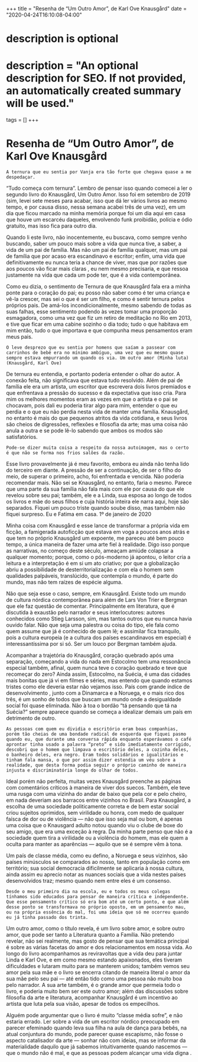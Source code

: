 +++
title = "Resenha de “Um Outro Amor”, de Karl Ove Knausgård"
date = "2020-04-24T16:10:08-04:00"

#
# description is optional
#
# description = "An optional description for SEO. If not provided, an automatically created summary will be used."

tags = []
+++

# Resenha de “Um Outro Amor”, de Karl Ove Knausgård
    A ternura que eu sentia por Vanja era tão forte que chegava quase a me despedaçar.

“Tudo começa com ternura”. Lembro de pensar isso quando comecei a ler o segundo livro do Knausgård, Um Outro Amor. Isso foi em setembro de 2019 (sim, levei sete meses para acabar, isso que dá ler vários livros ao mesmo tempo, e por causa disso, nessa semana acabei três de uma vez), em um dia que ficou marcado na minha memória porque foi um dia aqui em casa que houve um escarcéu daqueles, envolvendo funk proibidão, polícia e ódio gratuito, mas isso fica para outro dia.

Quando li este livro, não inocentemente, eu buscava, como sempre venho buscando, saber um pouco mais sobre a vida que nunca tive, a saber, a vida de um pai de família. Mas não um pai de família qualquer, mas um pai de família que por acaso era escandinavo e escritor; enfim, uma vida que definitivamente eu nunca teria a chance de viver, mas que por razões que aos poucos vão ficar mais claras , eu nem mesmo precisaria, e que ressoa justamente na vida que cada um pode ter, que é a vida contemporânea.

Como eu dizia, o sentimento de Ternura de que Knausgård fala era a minha ponte para o coração do pai; eu posso não saber como é ter uma criança e vê-la crescer, mas sei o que é ser um filho, e como é sentir ternura pelos próprios pais. De amá-los incondicionalmente, mesmo sabendo de todas as suas falhas, esse sentimento podendo às vezes tomar uma proporção esmagadora, como uma vez que fiz um retiro de meditação no Rio em 2013, e tive que ficar em uma cabine sozinho o dia todo; tudo o que habitava em mim então, tudo o que importava e que compunha meus pensamentos eram meus pais.

    O leve desprezo que eu sentia por homens que saíam a passear com carrinhos de bebê era no mínimo ambíguo, uma vez que eu mesmo quase sempre estava empurrando um quando os via. Um outro amor (Minha luta) (Knausgård, Karl Ove)

De ternura eu entendia, e portanto poderia entender o olhar do autor. A conexão feita, não significava que estava tudo resolvido. Além de pai de família ele era um artista, um escritor que escrevera dois livros premiados e que enfrentava a pressão do sucesso e da expectativa que isso cria. Para mim os melhores momentos eram as vezes em que o artista e o pai se chocavam, pois dali eu poderia tirar algo para mim, entender o que eu perdia e o que eu não perdia nesta vida de manter uma família. Knausgård, no entanto é mais do que pequenos atritos da vida cotidiana, e seus livros são cheios de digressões, reflexões e filosofia da arte; mas uma coisa não anula a outra e se pode lê-lo sabendo que ambos os modos são satisfatórios.

    Pode-se dizer muita coisa a respeito da nossa autoimagem, mas o certo é que não se forma nos frios salões da razão.

Esse livro provavelmente já é meu favorito, embora eu ainda não tenha lido do terceiro em diante. A pressão de ser a continuação, de ser o filho do meio, de superar o primeiro, acho, foi enfrentada e vencida. Não poderia recomendar mais. Não sei se Knausgård, no entanto, faria o mesmo. Parece que uma parte da sua família não fala mais com ele por causa do que ele revelou sobre seu pai; também, ele e a Linda, sua esposa ao longo de todos os livros e mãe do seus filhos e cuja história inteira ele narra aqui, hoje são separados. Fiquei um pouco triste quando soube disso, mas também não fiquei surpreso.
Eu e Fatima em casa. 1º de janeiro de 2020

Minha coisa com Knausgård e esse lance de transformar a própria vida em ficção, a famigerada autoficção que estava em voga a poucos anos atrás e que tem no próprio Knausgård um expoente, me pareceu até bem pouco tempo, a única maneira de fazer uma arte fiel à realidade. Digo isso porque as narrativas, no começo deste século, ameaçam amiúde colapsar a qualquer momento; porque, como o pós-moderno já apontou, o leitor cria a leitura e a interpretação é em si um ato criativo; por que a globalização abriu a possibilidade de desterritorialização e com ela o homem sem qualidades palpáveis, translúcido, que contempla o mundo, é parte do mundo, mas não tem raízes de espécie alguma.

Não que seja esse o caso, sempre, em Knausgård. Existe todo um mundo de cultura nórdica contemporânea para além de Lars Von Trier e Bergman que ele faz questão de comentar. Principalmente em literatura, que é discutida à exaustão pelo narrador e seus interlocutores: autores conhecidos como Stieg Larsson, sim, mas tantos outros que eu nunca havia ouvido falar. Não que seja uma palestra ou coisa do tipo, ele fala como quem assume que já é conhecido de quem lê; e assimilar fica tranquilo, pois a cultura europeia (e a cultura dos países escandinavos em especial) é interessantíssima por si só. Ser um louco por Bergman também ajuda.

Acompanhar a trajetória do Knausgård, coração quebrado após uma separação, começando a vida do nada em Estocolmo tem uma ressonância especial também, afinal, quem nunca teve o coração quebrado e teve que recomeçar do zero? Ainda assim, Estocolmo, na Suécia, é uma das cidades mais bonitas que já vi em filmes e séries, mas entendo que quando estamos tristes como ele deveria estar não vejamos isso. País com grande índice de desenvolvimento , junto com a Dinamarca e a Noruega, e o mais rico dos três, é um sonho de todos que buscam um mundo onde a desigualdade social foi quase eliminada. Não à toa o bordão “tá pensando que tá na Suécia?” sempre aparece quando se começa a idealizar demais um país em detrimento de outro.

    As pessoas com quem eu dividia o escritório eram boas companhias, porém tão cheias de uma bondade radical de esquerda que fiquei pasmo quando eu, que durante uma conversa rápida enquanto esperávamos o café aprontar tinha usado a palavra “preto” e sido imediatamente corrigido, descobri que o homem que limpava o escritório deles, a cozinha deles, o banheiro deles, era negro. Eram todos solidários e igualitários e tinham fala mansa, o que por assim dizer estendia um véu sobre a realidade, que desta forma podia seguir o próprio caminho de maneira injusta e discriminatória longe do olhar de todos.

Ideal porém não perfeita, muitas vezes Knausgård preenche as páginas com comentários críticos à maneira de viver dos suecos. Também, ele teve uma rusga com uma vizinha do andar de baixo que pela cor e pelo cheiro, em nada deveriam aos barracos entre vizinhos no Brasil. Para Knausgård, a escolha de uma sociedade politicamente correta e de bem estar social criou sujeitos oprimidos, sem virilidade ou honra, com medo de qualquer faísca de dor ou de violência — não que isso seja mal ou bom, é apenas uma coisa que o Knausgard adulto notou quando viu o clube de boxe do seu amigo, que era uma exceção à regra. Da minha parte penso que não é a sociedade quem tira a virilidade ou a violência do homem, mas ele quem a oculta para manter as aparências — aquilo que se é sempre vêm à tona.

Um país de classe média, como eu defino, a Noruega e seus vizinhos, são países minúsculos se comparados ao nosso, tanto em população como em território; sua social democracia dificilmente se aplicaria à nossa cultura, ainda assim eu aprecio notar as nuances sociais que a vida nestes países desenvolvidos traz; mesmo quando nem entre eles é um consenso.

    Desde o meu primeiro dia na escola, eu e todos os meus colegas tínhamos sido educados para pensar de maneira crítica e independente. Que esse pensamento crítico só era bom até um certo ponto, e que além desse ponto se transformava no próprio oposto, em um pensamento mau, ou na própria essência do mal, foi uma ideia que só me ocorreu quando eu já tinha passado dos trinta.

Um outro amor, como o título revela, é um livro sobre amor, e sobre outro amor, que pode ser tanto a Literatura quanto a Família. Não pretendo revelar, não sei realmente, mas gosto de pensar que sua temática principal é sobre as várias facetas do amor e dos relacionamentos em nossa vida. Ao longo do livro acompanhamos as reviravoltas que a vida deu para juntar Linda e Karl Ove, e em como mesmo estando apaixonados, eles tiveram dificuldades e lutaram muito para se manterem unidos; também vemos seu amor pela sua mãe e o livro se encerra citando de maneira literal o amor da sua mãe pelo seu pai — até então tido como uma pessoa não muito boa pelo narrador. A sua arte também, é o grande amor que permeia todo o livro, e poderia muito bem ser este outro amor; além das discussões sobre filosofia da arte e literatura, acompanhar Knausgård é um incentivo ao artista que luta pela sua visão, apesar de todos os empecilhos.

Alguém pode argumentar que o livro é muito “classe média sofre”, e não estaria errado. Ler sobre a vida de um escritor nórdico preocupado em parecer efeminado quando leva sua filha na aula de dança para bebês, na atual conjuntura do mundo, pode parecer quase escapismo, não fosse o aspecto catalisador da arte — sonhar não com ideias, mas se informar da materialidade daquilo que já sabemos intuitivamente quando nascemos — que o mundo não é mal, e que as pessoas podem alcançar uma vida digna .
